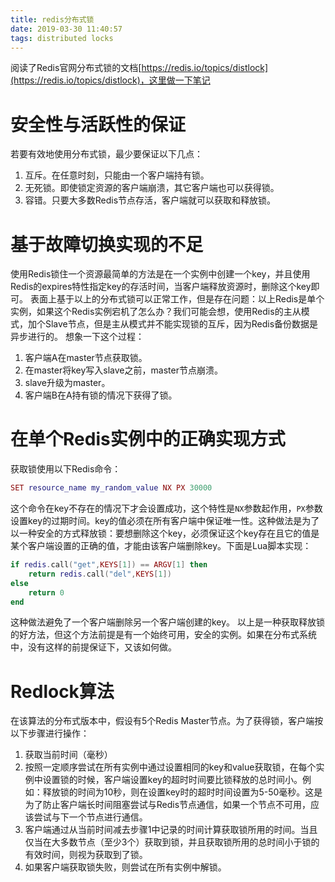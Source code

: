 ```yaml
---
title: redis分布式锁
date: 2019-03-30 11:40:57
tags: distributed locks
---
```

阅读了Redis官网分布式锁的文档[https://redis.io/topics/distlock](https://redis.io/topics/distlock)，这里做一下笔记
<!-- more -->
# 安全性与活跃性的保证
若要有效地使用分布式锁，最少要保证以下几点：
1. 互斥。在任意时刻，只能由一个客户端持有锁。
2. 无死锁。即使锁定资源的客户端崩溃，其它客户端也可以获得锁。
3. 容错。只要大多数Redis节点存活，客户端就可以获取和释放锁。

# 基于故障切换实现的不足
使用Redis锁住一个资源最简单的方法是在一个实例中创建一个key，并且使用Redis的expires特性指定key的存活时间，当客户端释放资源时，删除这个key即可。
表面上基于以上的分布式锁可以正常工作，但是存在问题：以上Redis是单个实例，如果这个Redis实例宕机了怎么办？我们可能会想，使用Redis的主从模式，加个Slave节点，但是主从模式并不能实现锁的互斥，因为Redis备份数据是异步进行的。
想象一下这个过程：
1. 客户端A在master节点获取锁。
2. 在master将key写入slave之前，master节点崩溃。
3. slave升级为master。
4. 客户端B在A持有锁的情况下获得了锁。

# 在单个Redis实例中的正确实现方式
获取锁使用以下Redis命令：
```Lua
SET resource_name my_random_value NX PX 30000
```
这个命令在key不存在的情况下才会设置成功，这个特性是`NX`参数起作用，`PX`参数设置key的过期时间。key的值必须在所有客户端中保证唯一性。这种做法是为了以一种安全的方式释放锁：要想删除这个key，必须保证这个key存在且它的值是某个客户端设置的正确的值，才能由该客户端删除key。下面是Lua脚本实现：
```Lua
if redis.call("get",KEYS[1]) == ARGV[1] then
    return redis.call("del",KEYS[1])
else
    return 0
end
```
这种做法避免了一个客户端删除另一个客户端创建的key。
以上是一种获取释放锁的好方法，但这个方法前提是有一个始终可用，安全的实例。如果在分布式系统中，没有这样的前提保证下，又该如何做。
# Redlock算法
在该算法的分布式版本中，假设有5个Redis Master节点。为了获得锁，客户端按以下步骤进行操作：
1. 获取当前时间（毫秒）
2. 按照一定顺序尝试在所有实例中通过设置相同的key和value获取锁，在每个实例中设置锁的时候，客户端设置key的超时时间要比锁释放的总时间小。例如：释放锁的时间为10秒，则在设置key时的超时时间设置为5-50毫秒。这是为了防止客户端长时间阻塞尝试与Redis节点通信，如果一个节点不可用，应该尝试与下一个节点进行通信。
3. 客户端通过从当前时间减去步骤1中记录的时间计算获取锁所用的时间。当且仅当在大多数节点（至少3个）获取到锁，并且获取锁所用的总时间小于锁的有效时间，则视为获取到了锁。
4. 如果客户端获取锁失败，则尝试在所有实例中解锁。
